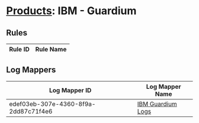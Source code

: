 # [Products](README.md): IBM - Guardium

## Rules

|Rule ID|Rule Name|
|----|----|


## Log Mappers

|Log Mapper ID|Log Mapper Name|
|----|----|
|edef03eb-307e-4360-8f9a-2dd87c71f4e6|[IBM Guardium Logs](../mappings/edef03eb-307e-4360-8f9a-2dd87c71f4e6.md)|


